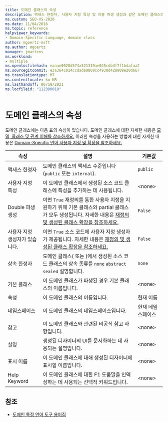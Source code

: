 ```yaml
---
title: 도메인 클래스의 속성
description: 액세스 한정자, 사용자 지정 특성 및 이중 파생 생성과 같은 도메인 클래스의 다양한 속성에 대해 알아봅니다.
ms.custom: SEO-VS-2020
ms.date: 11/04/2016
ms.topic: reference
helpviewer_keywords:
- Domain-Specific Language, domain class
author: mgoertz-msft
ms.author: mgoertz
manager: jmartens
ms.workload:
- multiple
ms.openlocfilehash: eaaae0028d574a521319ae045cdb4f7f1bdafaa2
ms.sourcegitcommit: e3a364c014ccdada0860cc4930d428808e20d667
ms.translationtype: MT
ms.contentlocale: ko-KR
ms.lasthandoff: 06/19/2021
ms.locfileid: "112390010"
---
```

# <a name="properties-of-domain-classes"></a>도메인 클래스의 속성
도메인 클래스에는 다음 표의 속성이 있습니다. 도메인 클래스에 대한 자세한 내용은 [모델, 클래스 및 관계 이해를 참조하세요.](../modeling/understanding-models-classes-and-relationships.md) 이러한 속성을 사용하는 방법에 대한 자세한 내용은 [Domain-Specific 언어 사용자 지정 및 확장을 참조하세요.](../modeling/customizing-and-extending-a-domain-specific-language.md)

|속성|설명|기본값|
|-|-|-|
|액세스 한정자|도메인 클래스의 액세스 수준입니다(`public` 또는 `internal`).|`public`|
|사용자 지정 특성|이 도메인 클래스에서 생성된 소스 코드 클래스에 특성을 추가하는 데 사용됩니다.|\<none>|
|Double 파생 생성|이면 `True` 재정의를 통한 사용자 지정을 지원하기 위해 기본 클래스와 partial 클래스가 모두 생성됩니다. 자세한 내용은 [재정의 및 생성된 클래스 확장을 참조하세요.](../modeling/overriding-and-extending-the-generated-classes.md)|`False`|
|사용자 지정 생성자가 있습니다.|이면 `True` 소스 코드에 사용자 지정 생성자가 제공됩니다. 자세한 내용은 [재정의 및 생성된 클래스 확장을 참조하세요.](../modeling/overriding-and-extending-the-generated-classes.md)|`False`|
|상속 한정자|도메인 클래스( 또는 )에서 생성된 소스 코드 클래스의 상속 종류를 `none` `abstract` `sealed` 설명합니다.|`none`|
|기본 클래스|이 도메인 클래스가 파생된 경우 기본 클래스의 이름입니다.|\<none>|
|속성|이 도메인 클래스의 이름입니다.|현재 이름|
|네임스페이스|이 도메인 클래스의 네임스페이스입니다.|현재 네임스페이스|
|참고|이 도메인 클래스와 관련된 비공식 참고 사항입니다.|\<none>|
|설명|생성된 디자이너의 UI를 문서화하는 데 사용되는 설명입니다.|\<none>|
|표시 이름|이 도메인 클래스에 대해 생성된 디자이너에 표시할 이름입니다.|\<none>|
|Help Keyword|이 도메인 클래스에 대한 F1 도움말을 인덱싱하는 데 사용되는 선택적 키워드입니다.|\<none>|

## <a name="see-also"></a>참조

- [도메인 특정 언어 도구 용어집](/previous-versions/bb126564(v=vs.100))
